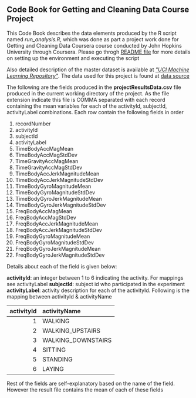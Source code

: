 ## Code Book for Getting and Cleaning Data Course Project

This Code Book describes the data elements produced by the R script named *run_analysis.R*, which was done as part a project work done for Getting and Cleaning Data Coursera course conducted by John Hopkins University through Coursera. Please go throgh [README file](https://github.com/jaganrn/DataScience-GettingAndCleaningData/blob/master/README.md) for more details on setting up the environment and executing the script

Also detailed description of the master dataset is available at [*"UCI Machine Learning Repository"*](http://archive.ics.uci.edu/ml/datasets/Human+Activity+Recognition+Using+Smartphones). The data used for this project is found at [data source](https://d396qusza40orc.cloudfront.net/getdata%2Fprojectfiles%2FUCI%20HAR%20Dataset.zip)


The following are the fields produced in the **projectResultsData.csv** file produced in the current working directory of the project. As the file extension indicate this file is COMMA separated with each record containing the mean variables for each of the activityId, subjectId, activityLabel combinations. Each row contain the following fields in order

1. recordNumber
1. activityId
1. subjectId
1. activityLabel
1. TimeBodyAccMagMean	
1. TimeBodyAccMagStdDev	
1. TimeGravityAccMagMean	
1. TimeGravityAccMagStdDev	
1. TimeBodyAccJerkMagnitudeMean	
1. TimeBodyAccJerkMagnitudeStdDev	
1. TimeBodyGyroMagnitudeMean	
1. TimeBodyGyroMagnitudeStdDev	
1. TimeBodyGyroJerkMagnitudeMean	
1. TimeBodyGyroJerkMagnitudeStdDev	
1. FreqBodyAccMagMean	
1. FreqBodyAccMagStdDev	
1. FreqBodyAccJerkMagnitudeMean	
1. FreqBodyAccJerkMagnitudeStdDev	
1. FreqBodyGyroMagnitudeMean	
1. FreqBodyGyroMagnitudeStdDev	
1. FreqBodyGyroJerkMagnitudeMean	
1. FreqBodyGyroJerkMagnitudeStdDev


Details about each of the field is given below:

**activityId**: an integer between 1 to 6 indicating the activity. For mappings see activityLabel
**subjectId**:  subject id who participated in the experiment
**activityLabel**: activity description for each of the activityId. Following is the mapping between activityId & activityName

|**activityId** | **activityName** |
| -----------:|:--------------   | 
|1            | WALKING |
|2            | WALKING_UPSTAIRS |
|3            | WALKING_DOWNSTAIRS |
|4            | SITTING |
|5            | STANDING |
|6            | LAYING |

Rest of the fields are self-explanatory based on the name of the field. However the result file contains the mean of each of these fields

